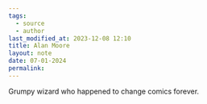 ```yaml
---
tags:
  - source
  - author
last_modified_at: 2023-12-08 12:10
title: Alan Moore
layout: note
date: 07-01-2024
permalink:
---
```


Grumpy wizard who happened to change comics forever. 